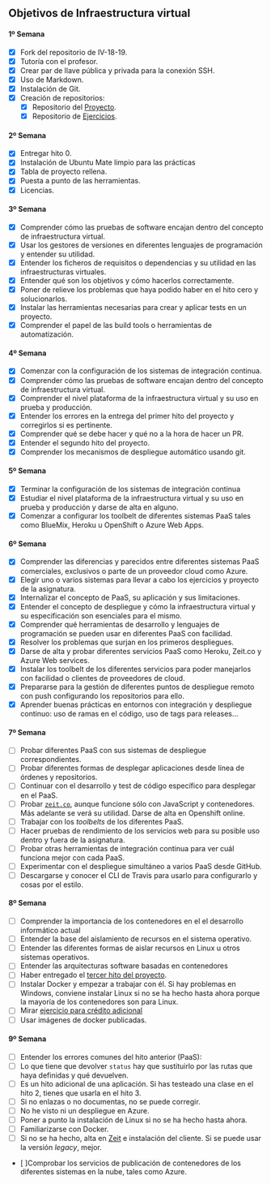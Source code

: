 ## Objetivos de Infraestructura virtual

#### 1º Semana

- [x] Fork del repositorio de IV-18-19.
- [x] Tutoría con el profesor.
- [x] Crear par de llave pública y privada para la conexión SSH.
- [x] Uso de Markdown.
- [x] Instalación de Git.
- [x] Creación de repositorios:
	- [x] Repositorio del [Proyecto](https://github.com/maikeltoledo/IV-18-19-Proyecto).
	- [x] Repositorio de [Ejercicios](https://github.com/maikeltoledo/IV-18-19-Ejercicios).

#### 2º Semana
- [x] Entregar hito 0.
- [x] Instalación de Ubuntu Mate limpio para las prácticas
- [x] Tabla de proyecto rellena.
- [x] Puesta a punto de las herramientas.
- [x] Licencias.

#### 3º Semana
- [x] Comprender cómo las pruebas de software encajan dentro del concepto de infraestructura virtual.
- [x] Usar los gestores de versiones en diferentes lenguajes de programación y entender su utilidad.
- [x] Entender los ficheros de requisitos o dependencias y su utilidad en las infraestructuras virtuales.
- [x] Entender qué son los objetivos y cómo hacerlos correctamente.
- [x] Poner de relieve los problemas que haya podido haber en el hito cero y solucionarlos.
- [x] Instalar las herramientas necesarias para crear y aplicar tests en un proyecto.
- [x] Comprender el papel de las build tools o herramientas de automatización.

#### 4º Semana

- [x] Comenzar con la configuración de los sistemas de integración continua.
- [x] Comprender cómo las pruebas de software encajan dentro del concepto de infraestructura virtual.
- [x] Comprender el nivel plataforma de la infraestructura virtual y su uso en prueba y producción.
- [x] Entender los errores en la entrega del primer hito del proyecto y corregirlos si es pertinente.
- [x] Comprender qué se debe hacer y qué no a la hora de hacer un PR.
- [x] Entender el segundo hito del proyecto.
- [x] Comprender los mecanismos de despliegue automático usando git.

#### 5º Semana

- [x] Terminar la configuración de los sistemas de integración continua
- [x] Estudiar el nivel plataforma de la infraestructura virtual y su uso en prueba y producción y darse de alta en alguno.
- [x] Comenzar a configurar los toolbelt de diferentes sistemas PaaS tales como BlueMix, Heroku u OpenShift o Azure Web Apps.

#### 6º Semana
- [x] Comprender las diferencias y parecidos entre diferentes sistemas PaaS comerciales, exclusivos o parte de un proveedor cloud como Azure.
- [x] Elegir uno o varios sistemas para llevar a cabo los ejercicios y proyecto de la asignatura.
- [x] Internalizar el concepto de PaaS, su aplicación y sus limitaciones.
- [x] Entender el concepto de despliegue y cómo la infraestructura virtual y su especificación son esenciales para el mismo.
- [x] Comprender qué herramientas de desarrollo y lenguajes de programación se pueden usar en diferentes PaaS con facilidad.
- [x] Resolver los problemas que surjan en los primeros despliegues.
- [x] Darse de alta y probar diferentes servicios PaaS como Heroku, Zeit.co y Azure Web services.
- [x] Instalar los toolbelt de los diferentes servicios para poder manejarlos con facilidad o clientes de proveedores de cloud.
- [x] Prepararse para la gestión de diferentes puntos de despliegue remoto con push configurando los repositorios para ello.
- [x] Aprender buenas prácticas en entornos con integración y despliegue continuo: uso de ramas en el código, uso de tags para releases...

#### 7º Semana

* [ ] Probar diferentes PaaS con sus sistemas de despliegue correspondientes.
* [ ] Probar diferentes formas de desplegar aplicaciones desde línea de órdenes y repositorios.
* [ ] Continuar con el desarrollo y test de código específico para desplegar en el PaaS.
* [ ] Probar [`zeit.co`](https://zeit.co), aunque funcione sólo con
   JavaScript y contenedores. Más adelante se verá su utilidad. Darse de alta en Openshift online.
* [ ] Trabajar con los *toolbelts* de los diferentes PaaS.
* [ ] Hacer pruebas de rendimiento de los servicios web para su posible uso dentro y fuera de la asignatura.
* [ ] Probar otras herramientas de integración continua para ver cuál funciona mejor con cada PaaS.
* [ ] Experimentar con el despliegue simultáneo a varios PaaS desde GitHub.
* [ ] Descargarse y conocer el CLI de Travis para usarlo para configurarlo y cosas por el estilo.

#### 8º Semana

* [ ] Comprender la importancia de los contenedores en el el desarrollo informático actual
* [ ] Entender la base del aislamiento de recursos en el sistema operativo.
* [ ] Entender las diferentes formas de aislar recursos en Linux u otros sistemas operativos.
* [ ] Entender las arquitecturas software basadas en contenedores
* [ ] Haber entregado el [tercer hito del proyecto](https://jj.github.io/IV/documentos/proyecto/3.PaaS).
* [ ] Instalar Docker y empezar a trabajar con él. Si hay problemas en Windows, conviene instalar Linux si no se ha hecho hasta ahora porque la mayoría de los contenedores son para Linux.
* [ ] Mirar [ejercicio para crédito adicional](https://jj.github.io/IV/documentos/proyecto/3.5.tests)
* [ ] Usar imágenes de docker publicadas.

#### 9º Semana

* [ ] Entender los errores comunes del hito anterior (PaaS):
* [ ] Lo que tiene que devolver `status` hay que sustituirlo por las rutas que haya definidas y qué devuelven.
* [ ] Es un hito adicional de una aplicación. Si has testeado una clase en el hito 2, tienes que usarla en el hito 3.
* [ ] Si no enlazas o no documentas, no se puede corregir.
* [ ] No he visto ni un despliegue en Azure.
* [ ] Poner a punto la instalación de Linux si no se ha hecho hasta ahora.
* [ ] Familiarizarse con Docker.
* [ ] Si no se ha hecho, alta en [Zeit](https://zeit.co) e instalación del cliente. Si se puede usar la versión *legacy*, mejor.
* [ ]Comprobar los servicios de publicación de contenedores de los
   diferentes sistemas en la nube, tales como Azure.